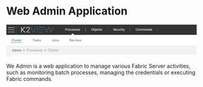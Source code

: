 # Web Admin Application

![image](images/30_03_1.PNG)

We Admin is a web application to manage various Fabric Server activities, such as monitoring batch processes, managing the credentials or executing Fabric commands. 